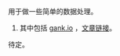 用于做一些简单的数据处理。  
1. 其中包括 [gank.io](gank.io) ，[文章链接](https://github.com/sfyc23/PythonDataProcess/tree/master/Gank)。

待定。
